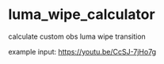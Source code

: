 # luma_wipe_calculator
calculate custom obs luma wipe transition

example input: https://youtu.be/CcSJ-7jHo7g
